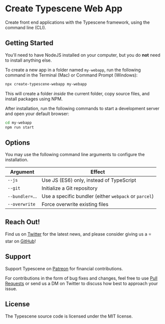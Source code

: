 # Create Typescene Web App

Create front end applications with the Typescene framework, using the command line (CLI).

## Getting Started

You'll need to have NodeJS installed on your computer, but you do **not** need to install anything else.

To create a new app in a folder named `my-webapp`, run the following command in the Terminal (Mac) or Command Prompt (Windows):

```bash
npx create-typescene-webapp my-webapp
```

This will create a folder *inside* the current folder, copy source files, and install packages using NPM.

After installation, run the following commands to start a development server and open your default browser:

```bash
cd my-webapp
npm run start
```

## Options

You may use the following command line arguments to configure the installation.

| Argument        | Effect |
|-----------------|-------------|
| `--js`          | Use JS (ES6) only, instead of TypeScript |
| `--git`         | Initialize a Git repository |
| `--bundler=`... | Use a specific bundler (either `webpack` or `parcel`) |
| `--overwrite`   | Force overwrite existing files |

## Reach Out!

Find us on [Twitter](https://twitter.com/typescene) for the latest news, and please consider giving us a ⭐️ star on [GitHub](https://github.com/typescene/typescene)!

## Support

Support Typescene on [Patreon](https://www.patreon.com/typescene) for financial contributions.

For contributions in the form of bug fixes and changes, feel free to use [Pull Requests](https://github.com/typescene/typescene/pulls) or send us a DM on Twitter to discuss how best to approach your issue.

## License

The Typescene source code is licensed under the MIT license.